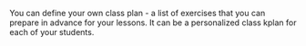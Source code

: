 You can define your own class plan - a list of exercises that you can prepare in advance for your lessons. It can be a personalized class kplan for each of your students.
